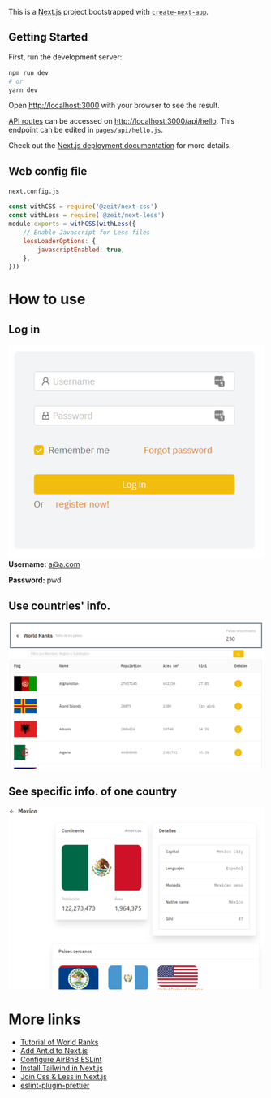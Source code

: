 This is a [Next.js](https://nextjs.org/) project bootstrapped with [`create-next-app`](https://github.com/vercel/next.js/tree/canary/packages/create-next-app).

## Getting Started

First, run the development server:

```bash
npm run dev
# or
yarn dev
```

Open [http://localhost:3000](http://localhost:3000) with your browser to see the result.

[API routes](https://nextjs.org/docs/api-routes/introduction) can be accessed on [http://localhost:3000/api/hello](http://localhost:3000/api/hello). This endpoint can be edited in `pages/api/hello.js`.

Check out the [Next.js deployment documentation](https://nextjs.org/docs/deployment) for more details.

## Web config file
`next.config.js`

```javascript
const withCSS = require('@zeit/next-css')
const withLess = require('@zeit/next-less')
module.exports = withCSS(withLess({
    // Enable Javascript for Less files
    lessLoaderOptions: {
        javascriptEnabled: true,
    },
}))
```

# How to use
## Log in
![Login Front](pictures/login-front.png)
**Username:** a@a.com

**Password:** pwd

## Use countries' info.
![Table of countries](pictures/table.png)

## See specific info. of one country
![Country's info](pictures/country.png)

# More links
- [Tutorial of World Ranks](https://dev.to/nghiemthu/full-project-based-tutorial-react-next-js-free-434l)
- [Add Ant.d to Next.js](https://dev.to/burhanuday/using-ant-design-with-nextjs-custom-variables-for-ant-design-57m5)
- [Configure AirBnB ESLint](https://medium.com/@khriztianmoreno/configuraci%C3%B3n-de-eslint-usando-la-gu%C3%ADa-de-estilo-react-jsx-de-airbnb-c07ce3dcb072)
- [Install Tailwind in Next.js](https://tailwindcss.com/docs/guides/nextjs)
- [Join Css & Less in Next.js](https://stackoverflow.com/a/59562482)
- [eslint-plugin-prettier](https://github.com/prettier/eslint-plugin-prettier#options)
